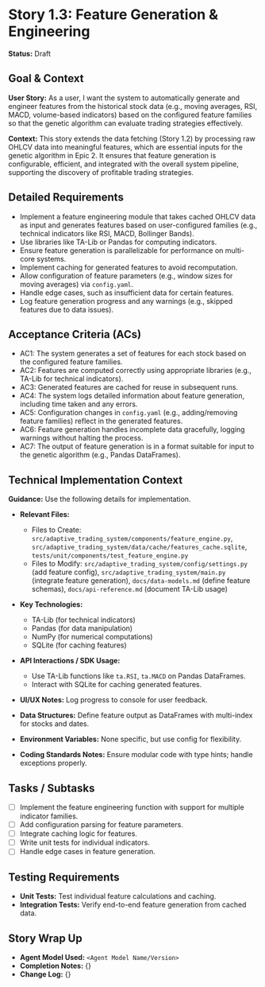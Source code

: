 # Story 1.3: Feature Generation & Engineering

**Status:** Draft

## Goal & Context

**User Story:** As a user, I want the system to automatically generate and engineer features from the historical stock data (e.g., moving averages, RSI, MACD, volume-based indicators) based on the configured feature families so that the genetic algorithm can evaluate trading strategies effectively.

**Context:** This story extends the data fetching (Story 1.2) by processing raw OHLCV data into meaningful features, which are essential inputs for the genetic algorithm in Epic 2. It ensures that feature generation is configurable, efficient, and integrated with the overall system pipeline, supporting the discovery of profitable trading strategies.

## Detailed Requirements

- Implement a feature engineering module that takes cached OHLCV data as input and generates features based on user-configured families (e.g., technical indicators like RSI, MACD, Bollinger Bands).
- Use libraries like TA-Lib or Pandas for computing indicators.
- Ensure feature generation is parallelizable for performance on multi-core systems.
- Implement caching for generated features to avoid recomputation.
- Allow configuration of feature parameters (e.g., window sizes for moving averages) via `config.yaml`.
- Handle edge cases, such as insufficient data for certain features.
- Log feature generation progress and any warnings (e.g., skipped features due to data issues).

## Acceptance Criteria (ACs)

- AC1: The system generates a set of features for each stock based on the configured feature families.
- AC2: Features are computed correctly using appropriate libraries (e.g., TA-Lib for technical indicators).
- AC3: Generated features are cached for reuse in subsequent runs.
- AC4: The system logs detailed information about feature generation, including time taken and any errors.
- AC5: Configuration changes in `config.yaml` (e.g., adding/removing feature families) reflect in the generated features.
- AC6: Feature generation handles incomplete data gracefully, logging warnings without halting the process.
- AC7: The output of feature generation is in a format suitable for input to the genetic algorithm (e.g., Pandas DataFrames).

## Technical Implementation Context

**Guidance:** Use the following details for implementation.

- **Relevant Files:**
  - Files to Create: `src/adaptive_trading_system/components/feature_engine.py`, `src/adaptive_trading_system/data/cache/features_cache.sqlite`, `tests/unit/components/test_feature_engine.py`
  - Files to Modify: `src/adaptive_trading_system/config/settings.py` (add feature config), `src/adaptive_trading_system/main.py` (integrate feature generation), `docs/data-models.md` (define feature schemas), `docs/api-reference.md` (document TA-Lib usage)

- **Key Technologies:**
  - TA-Lib (for technical indicators)
  - Pandas (for data manipulation)
  - NumPy (for numerical computations)
  - SQLite (for caching features)

- **API Interactions / SDK Usage:**
  - Use TA-Lib functions like `ta.RSI`, `ta.MACD` on Pandas DataFrames.
  - Interact with SQLite for caching generated features.

- **UI/UX Notes:** Log progress to console for user feedback.

- **Data Structures:** Define feature output as DataFrames with multi-index for stocks and dates.

- **Environment Variables:** None specific, but use config for flexibility.

- **Coding Standards Notes:** Ensure modular code with type hints; handle exceptions properly.

## Tasks / Subtasks

- [ ] Implement the feature engineering function with support for multiple indicator families.
- [ ] Add configuration parsing for feature parameters.
- [ ] Integrate caching logic for features.
- [ ] Write unit tests for individual indicators.
- [ ] Handle edge cases in feature generation.

## Testing Requirements

- **Unit Tests:** Test individual feature calculations and caching.
- **Integration Tests:** Verify end-to-end feature generation from cached data.

## Story Wrap Up

- **Agent Model Used:** `<Agent Model Name/Version>`
- **Completion Notes:** {}
- **Change Log:** {}